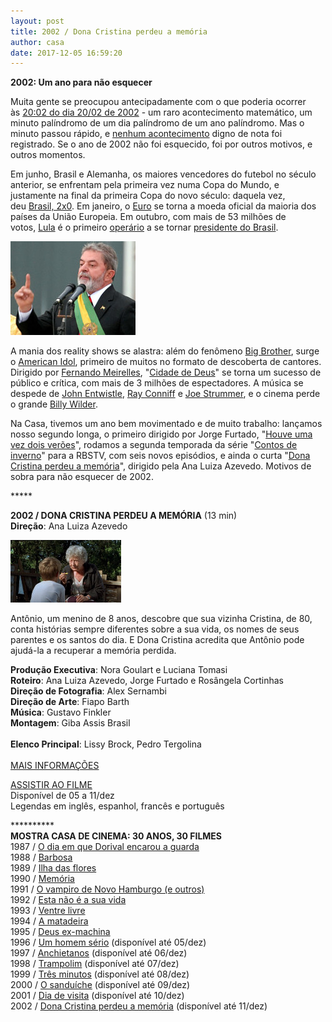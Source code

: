 ```yaml
---
layout: post
title: 2002 / Dona Cristina perdeu a memória
author: casa
date: 2017-12-05 16:59:20
---
```

**2002: Um ano para não esquecer**

Muita gente se preocupou antecipadamente com o que poderia ocorrer às [20:02 do dia 20/02 de 2002](https://www1.folha.uol.com.br/folha/reuters/ult112u12101.shtml) - um raro acontecimento matemático, um minuto palíndromo de um dia palíndromo de um ano palíndromo. Mas o minuto passou rápido, e [nenhum acontecimento](http://news.bbc.co.uk/2/hi/uk_news/1831240.stm) digno de nota foi registrado. Se o ano de 2002 não foi esquecido, foi por outros motivos, e outros momentos.

Em junho, Brasil e Alemanha, os maiores vencedores do futebol no século anterior, se enfrentam pela primeira vez numa Copa do Mundo, e justamente na final da primeira Copa do novo século: daquela vez, deu [Brasil, 2x0](https://youtu.be/6RFu-SYt-L8). Em janeiro, o [Euro](https://en.wikipedia.org/wiki/History_of_the_euro) se torna a moeda oficial da maioria dos países da União Europeia. Em outubro, com mais de 53 milhões de votos, [Lula](http://lula.com.br/) é o primeiro [operário](http://content.time.com/time/specials/packages/article/0,28804,1984685_1984864_1984866,00.html) a se tornar [presidente do Brasil](https://www.youtube.com/watch?v=vLM7_OmiMB8).

[![](/uploads/lula1.jpg)](https://www.casacinepoa.com.br/uploads/lula2.jpg)

A mania dos reality shows se alastra: além do fenômeno [Big Brother](https://en.wikipedia.org/wiki/Big_Brother_(franchise)), surge o [American Idol](https://en.wikipedia.org/wiki/American_Idol), primeiro de muitos no formato de descoberta de cantores. Dirigido por [Fernando Meirelles](https://pt.wikipedia.org/wiki/Fernando_Meirelles), "[Cidade de Deus](https://www.youtube.com/watch?v=pUt-yPxOZqk)" se torna um sucesso de público e crítica, com mais de 3 milhões de espectadores. A música se despede de [John Entwistle](https://www.youtube.com/watch?v=2jPW0XWuo6g), [Ray Conniff](https://pt.wikipedia.org/wiki/Ray_Conniff) e [Joe Strummer](https://youtu.be/48-geUgSF8g), e o cinema perde o grande [Billy Wilder](https://youtu.be/bpC-XrpL39w).

Na Casa, tivemos um ano bem movimentado e de muito trabalho: lançamos nosso segundo longa, o primeiro dirigido por Jorge Furtado, "[Houve uma vez dois verões](https://www.casacinepoa.com.br/filmes/houve-uma-vez-dois-ver%C3%B5es/)", rodamos a segunda temporada da série "[Contos de inverno](https://www.casacinepoa.com.br/filmes/contos-de-inverno/)" para a RBSTV, com seis novos episódios, e ainda o curta "[Dona Cristina perdeu a memória](https://www.casacinepoa.com.br/filmes/dona-cristina-perdeu-a-mem%C3%B3ria/)", dirigido pela Ana Luiza Azevedo. Motivos de sobra para não esquecer de 2002.

\*\*\*\**

**2002 / DONA CRISTINA PERDEU A MEMÓRIA** (13 min)\
**Direção**: Ana Luiza Azevedo

![](/uploads/dcris-im.jpg)

Antônio, um menino de 8 anos, descobre que sua vizinha Cristina, de 80, conta histórias sempre diferentes sobre a sua vida, os nomes de seus parentes e os santos do dia. E Dona Cristina acredita que Antônio pode ajudá-la a recuperar a memória perdida.

**Produção Executiva**: Nora Goulart e Luciana Tomasi\
**Roteiro**: Ana Luiza Azevedo, Jorge Furtado e Rosângela Cortinhas\
**Direção de Fotografia**: Alex Sernambi\
**Direção de Arte**: Fiapo Barth\
**Música**: Gustavo Finkler\
**Montagem**: Giba Assis Brasil\
\
**Elenco Principal**: Lissy Brock, Pedro Tergolina\
 \
[MAIS INFORMAÇÕES](https://www.casacinepoa.com.br/filmes/dona-cristina-perdeu-a-mem%C3%B3ria/)

[A﻿SSISTIR AO FILME](https://vimeo.com/240478265)\
Disponível de 05 a 11/dez\
Legendas em inglês, espanhol, francês e português

\*\*\*\*\*\*\*\*\*\*\
**MOSTRA CASA DE CINEMA: 30 ANOS, 30 FILMES**\
1987 / [O dia em que Dorival encarou a guarda](https://www.casacinepoa.com.br/blog/2017-11-20-1986-87-o-dia-em-que-dorival-encarou-a-guarda/)\
1988 / [Barbosa](https://www.casacinepoa.com.br/blog/2017-11-21-1988-barbosa/)[](http://www.casacinepoa.com.br/o-blog/casa-30-anos/1988-barbosa)\
1989 / [Ilha das flores](https://www.casacinepoa.com.br/blog/2017-11-22-1989-ilha-das-flores/)\
1990 / [Memória](https://www.casacinepoa.com.br/blog/2017-11-23-1990-mem%C3%B3ria/)\
1991 / [O vampiro de Novo Hamburgo (e outros)](https://www.casacinepoa.com.br/blog/2017-11-24-1991-o-vampiro-de-novo-hamburgo-e-outros/)\
1992 / [Esta não é a sua vida](https://www.casacinepoa.com.br/blog/2017-11-25-1992-esta-n%C3%A3o-%C3%A9-a-sua-vida/)\
1993 / [Ventre livre](https://www.casacinepoa.com.br/blog/2017-11-26-1993-ventre-livre/)\
1994 / [A matadeira](https://www.casacinepoa.com.br/blog/2017-11-27-1994-a-matadeira/)\
1995 / [Deus ex-machina](https://www.casacinepoa.com.br/blog/2017-11-28-1995-deus-ex-machina/)\
1996 / [Um homem sério](https://vimeo.com/240142849) (disponível até 05/dez)\
1997 / [Anchietanos](https://vimeo.com/240152481) (disponível até 06/dez)\
1998 / [Trampolim](https://vimeo.com/240164806) (disponível até 07/dez)\
1999 / [Três minutos](https://vimeo.com/240196565) (disponível até 08/dez)\
2000 / [O sanduíche](https://vimeo.com/240198939) (disponível até 09/dez)\
2001 / [Dia de visita](https://vimeo.com/243380072) (disponível até 10/dez)\
2002 / [Dona Cristina perdeu a memória](https://vimeo.com/240478265) (disponível até 11/dez)